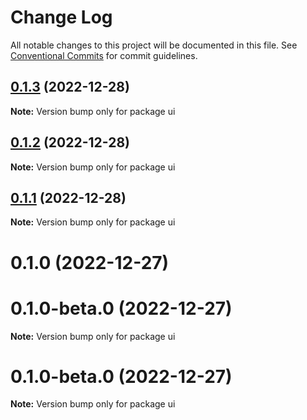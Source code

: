 # Change Log

All notable changes to this project will be documented in this file.
See [Conventional Commits](https://conventionalcommits.org) for commit guidelines.

## [0.1.3](https://github.com/rmoralp/maons/compare/ui@0.1.2...ui@0.1.3) (2022-12-28)

**Note:** Version bump only for package ui





## [0.1.2](https://github.com/rmoralp/maons/compare/ui@0.1.1...ui@0.1.2) (2022-12-28)

**Note:** Version bump only for package ui





## [0.1.1](https://github.com/rmoralp/maons/compare/ui@0.1.0...ui@0.1.1) (2022-12-28)

**Note:** Version bump only for package ui





# 0.1.0 (2022-12-27)



# 0.1.0-beta.0 (2022-12-27)

**Note:** Version bump only for package ui





# 0.1.0-beta.0 (2022-12-27)

**Note:** Version bump only for package ui
